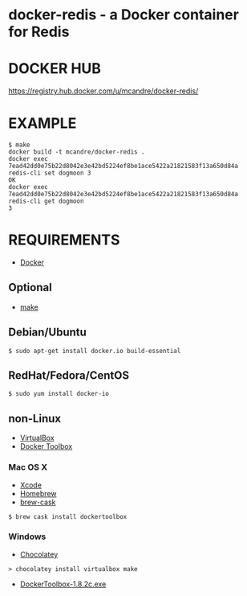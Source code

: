 # docker-redis - a Docker container for Redis

# DOCKER HUB

https://registry.hub.docker.com/u/mcandre/docker-redis/

# EXAMPLE

```
$ make
docker build -t mcandre/docker-redis .
docker exec 7ead42dd0e75b22d8042e3e42bd5224ef8be1ace5422a21821583f13a650d84a redis-cli set dogmoon 3
OK
docker exec 7ead42dd0e75b22d8042e3e42bd5224ef8be1ace5422a21821583f13a650d84a redis-cli get dogmoon
3
```

# REQUIREMENTS

* [Docker](https://www.docker.com/)

## Optional

* [make](http://www.gnu.org/software/make/)

## Debian/Ubuntu

```
$ sudo apt-get install docker.io build-essential
```

## RedHat/Fedora/CentOS

```
$ sudo yum install docker-io
```

## non-Linux

* [VirtualBox](https://www.virtualbox.org/)
* [Docker Toolbox](https://www.docker.com/toolbox)

### Mac OS X

* [Xcode](http://itunes.apple.com/us/app/xcode/id497799835?ls=1&mt=12)
* [Homebrew](http://brew.sh/)
* [brew-cask](http://caskroom.io/)

```
$ brew cask install dockertoolbox
```

### Windows

* [Chocolatey](https://chocolatey.org/)

```
> chocolatey install virtualbox make
```

* [DockerToolbox-1.8.2c.exe](https://github.com/docker/toolbox/releases/download/v1.8.2c/DockerToolbox-1.8.2c.exe)
